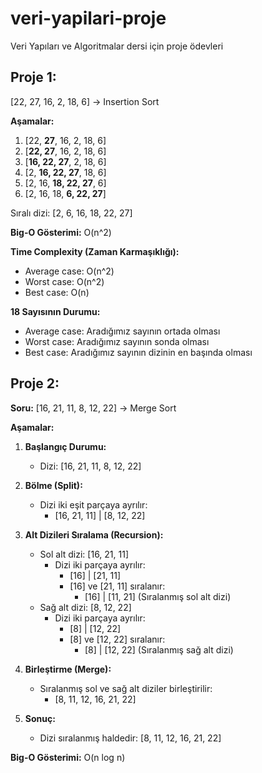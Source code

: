 # veri-yapilari-proje
Veri Yapıları ve Algoritmalar dersi için proje ödevleri
## **Proje 1:**
\[22, 27, 16, 2, 18, 6\] -> Insertion Sort

**Aşamalar:**
1. [22, **27**, 16, 2, 18, 6]
2. [**22, 27**, 16, 2, 18, 6]
3. [**16, 22, 27**, 2, 18, 6]
4. [2, **16, 22, 27**, 18, 6]
5. [2, 16, **18, 22, 27**, 6]
6. [2, 16, 18, **6, 22, 27**]

Sıralı dizi: [2, 6, 16, 18, 22, 27]

**Big-O Gösterimi:** O(n^2)

**Time Complexity (Zaman Karmaşıklığı):**
- Average case: O(n^2)
- Worst case: O(n^2)
- Best case: O(n)

**18 Sayısının Durumu:**
- Average case: Aradığımız sayının ortada olması
- Worst case: Aradığımız sayının sonda olması
- Best case: Aradığımız sayının dizinin en başında olması

## **Proje 2:**
**Soru:**
\[16, 21, 11, 8, 12, 22\] -> Merge Sort

**Aşamalar:**

1. **Başlangıç Durumu:**
   - Dizi: [16, 21, 11, 8, 12, 22]

2. **Bölme (Split):**
   - Dizi iki eşit parçaya ayrılır:
     - [16, 21, 11] | [8, 12, 22]

3. **Alt Dizileri Sıralama (Recursion):**
   - Sol alt dizi: [16, 21, 11]
     - Dizi iki parçaya ayrılır:
       - [16] | [21, 11]
       - [16] ve [21, 11] sıralanır:
         - [16] | [11, 21] (Sıralanmış sol alt dizi)
   - Sağ alt dizi: [8, 12, 22]
     - Dizi iki parçaya ayrılır:
       - [8] | [12, 22]
       - [8] ve [12, 22] sıralanır:
         - [8] | [12, 22] (Sıralanmış sağ alt dizi)

4. **Birleştirme (Merge):**
   - Sıralanmış sol ve sağ alt diziler birleştirilir:
     - [8, 11, 12, 16, 21, 22]

5. **Sonuç:**
   - Dizi sıralanmış haldedir: [8, 11, 12, 16, 21, 22]

**Big-O Gösterimi:** O(n log n)

